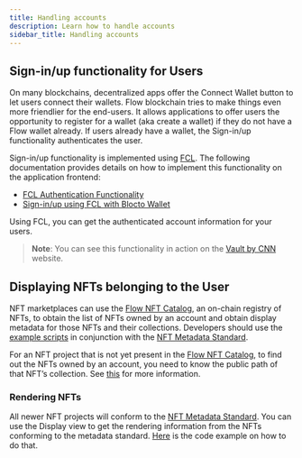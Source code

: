 ```yaml
---
title: Handling accounts
description: Learn how to handle accounts
sidebar_title: Handling accounts
---
```


## Sign-in/up functionality for Users

On many blockchains, decentralized apps offer the Connect Wallet button to let users connect their wallets. Flow blockchain tries to make things even more friendlier for the end-users. It allows applications to offer users the opportunity to register for a wallet (aka create a wallet) if they do not have a Flow wallet already. If users already have a wallet, the Sign-in/up functionality authenticates the user.

Sign-in/up functionality is implemented using [FCL](../fcl-js/). The following documentation provides details on how to implement this functionality on the application frontend:

- [FCL Authentication Functionality](../../clients/fcl-js/authentication.mdx)
- [Sign-in/up using FCL with Blocto Wallet](https://docs.blocto.app/blocto-sdk/flow/login-register)

Using FCL, you can get the authenticated account information for your users.

> **Note**: You can see this functionality in action on the [Vault by CNN](https://vault.cnn.com/) website.

## Displaying NFTs belonging to the User

NFT marketplaces can use the [Flow NFT Catalog](https://github.com/dapperlabs/nft-catalog), an on-chain registry of NFTs, to obtain the list of NFTs owned by an account and obtain display metadata for those NFTs and their collections. Developers should use the [example scripts](https://github.com/dapperlabs/nft-catalog#using-the-catalog-for-marketplaces-and-other-nft-applications) in conjunction with the [NFT Metadata Standard](https://github.com/onflow/flow-nft/#nft-metadata).

For an NFT project that is not yet present in the [Flow NFT Catalog](https://github.com/dapperlabs/nft-catalog), to find out the NFTs owned by an account, you need to know the public path of that NFT’s collection. See [this](https://github.com/onflow/flow-nft#list-nfts-in-an-account) for more information.

### Rendering NFTs

All newer NFT projects will conform to the [NFT Metadata Standard](https://github.com/onflow/flow-nft/#nft-metadata). You can use the Display view to get the rendering information from the NFTs conforming to the metadata standard. [Here](https://github.com/onflow/flow-nft#how-to-read-metadata) is the code example on how to do that.
